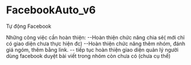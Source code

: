 # FacebookAuto_v6
Tự động Facebook


Những công việc cần hoàn thiện:
--Hoàn thiện chức năng chia sẻ( mới chỉ có giao diện chưa thực hiện đc)
--Hoàn thiện chức năng thêm nhóm, đánh giá ngóm, thêm bằng link.
-- tiếp tục hoàn thiện giao diện quản lý người dùng facebook
duyệt bài viết trong nhóm còn chưa có (chưa cụ thể)







